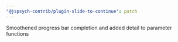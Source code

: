 ```yaml
---
"@jspsych-contrib/plugin-slide-to-continue": patch
---
```


Smoothened progress bar completion and added detail to parameter functions

